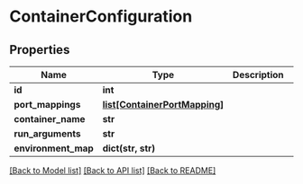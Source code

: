 # ContainerConfiguration

## Properties
Name | Type | Description | Notes
------------ | ------------- | ------------- | -------------
**id** | **int** |  | [optional] 
**port_mappings** | [**list[ContainerPortMapping]**](ContainerPortMapping.md) |  | [optional] 
**container_name** | **str** |  | 
**run_arguments** | **str** |  | [optional] 
**environment_map** | **dict(str, str)** |  | [optional] 

[[Back to Model list]](../README.md#documentation-for-models) [[Back to API list]](../README.md#documentation-for-api-endpoints) [[Back to README]](../README.md)


